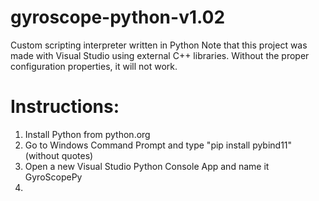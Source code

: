 # gyroscope-python-v1.02
Custom scripting interpreter written in Python
Note that this project was made with Visual Studio using external C++ libraries. Without the proper configuration properties, it will not work.
# Instructions:
1. Install Python from python.org
2. Go to Windows Command Prompt and type "pip install pybind11" (without quotes)
3. Open a new Visual Studio Python Console App and name it GyroScopePy
4. 
